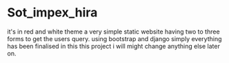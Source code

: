 # Sot_impex_hira
it's in red and white theme a very simple static website having two to three forms to get the users query.
using bootstrap and django simply
everything has been finalised in this this project i will might change anything else later on.
